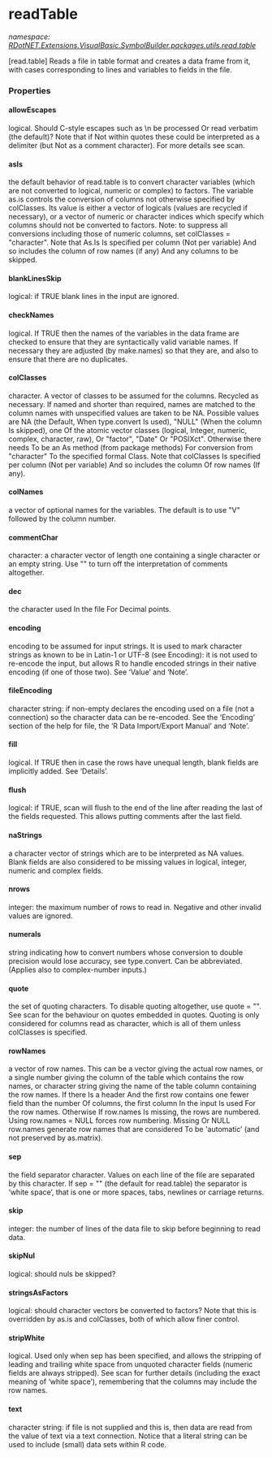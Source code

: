 ﻿# readTable
_namespace: [RDotNET.Extensions.VisualBasic.SymbolBuilder.packages.utils.read.table](./index.md)_

[read.table]
 Reads a file in table format and creates a data frame from it, with cases corresponding to lines and variables to fields in the file.




### Properties

#### allowEscapes
logical. Should C-style escapes such as \n be processed Or read verbatim (the default)? 
 Note that if Not within quotes these could be interpreted as a delimiter (but Not as a comment character). For more details see scan.
#### asIs
the default behavior of read.table is to convert character variables (which are not converted to logical, numeric or complex) to factors. 
 The variable as.is controls the conversion of columns not otherwise specified by colClasses. 
 Its value is either a vector of logicals (values are recycled if necessary), or a vector of numeric or character indices which specify which columns should not be converted to factors.
 Note: to suppress all conversions including those of numeric columns, set colClasses = "character".
 Note that As.Is Is specified per column (Not per variable) And so includes the column of row names (if any) And any columns to be skipped.
#### blankLinesSkip
logical: if TRUE blank lines in the input are ignored.
#### checkNames
logical. If TRUE then the names of the variables in the data frame are checked to ensure that they are syntactically valid variable names. 
 If necessary they are adjusted (by make.names) so that they are, and also to ensure that there are no duplicates.
#### colClasses
character. A vector of classes to be assumed for the columns. Recycled as necessary. If named and shorter than required, names are matched to the column names with unspecified values are taken to be NA.
 Possible values are NA (the Default, When type.convert Is used), "NULL" (When the column Is skipped), one Of the atomic vector classes (logical, Integer, numeric, complex, character, raw), Or "factor", "Date" Or "POSIXct". Otherwise there needs To be an As method (from package methods) For conversion from "character" To the specified formal Class.
 Note that colClasses Is specified per column (Not per variable) And so includes the column Of row names (If any).
#### colNames
a vector of optional names for the variables. The default is to use "V" followed by the column number.
#### commentChar
character: a character vector of length one containing a single character or an empty string. Use "" to turn off the interpretation of comments altogether.
#### dec
the character used In the file For Decimal points.
#### encoding
encoding to be assumed for input strings. 
 It is used to mark character strings as known to be in Latin-1 or UTF-8 (see Encoding): it is not used to re-encode the input, but allows R to handle encoded strings in their native encoding (if one of those two). See ‘Value’ and ‘Note’.
#### fileEncoding
character string: if non-empty declares the encoding used on a file (not a connection) so the character data can be re-encoded. 
 See the ‘Encoding’ section of the help for file, the ‘R Data Import/Export Manual’ and ‘Note’.
#### fill
logical. If TRUE then in case the rows have unequal length, blank fields are implicitly added. See ‘Details’.
#### flush
logical: if TRUE, scan will flush to the end of the line after reading the last of the fields requested. This allows putting comments after the last field.
#### naStrings
a character vector of strings which are to be interpreted as NA values. Blank fields are also considered to be missing values in logical, integer, numeric and complex fields.
#### nrows
integer: the maximum number of rows to read in. Negative and other invalid values are ignored.
#### numerals
string indicating how to convert numbers whose conversion to double precision would lose accuracy, see type.convert. Can be abbreviated. (Applies also to complex-number inputs.)
#### quote
the set of quoting characters. To disable quoting altogether, use quote = "". See scan for the behaviour on quotes embedded in quotes. Quoting is only considered for columns read as character, which is all of them unless colClasses is specified.
#### rowNames
a vector of row names. This can be a vector giving the actual row names, or a single number giving the column of the table which contains the row names, or character string giving the name of the table column containing the row names.
 If there Is a header And the first row contains one fewer field than the number Of columns, the first column In the input Is used For the row names. Otherwise If row.names Is missing, the rows are numbered.
 Using row.names = NULL forces row numbering. Missing Or NULL row.names generate row names that are considered To be 'automatic’ (and not preserved by as.matrix).
#### sep
the field separator character. Values on each line of the file are separated by this character. If sep = "" (the default for read.table) the separator is ‘white space’, that is one or more spaces, tabs, newlines or carriage returns.
#### skip
integer: the number of lines of the data file to skip before beginning to read data.
#### skipNul
logical: should nuls be skipped?
#### stringsAsFactors
logical: should character vectors be converted to factors? Note that this is overridden by as.is and colClasses, both of which allow finer control.
#### stripWhite
logical. Used only when sep has been specified, and allows the stripping of leading and trailing white space from unquoted character fields (numeric fields are always stripped). 
 See scan for further details (including the exact meaning of ‘white space’), remembering that the columns may include the row names.
#### text
character string: if file is not supplied and this is, then data are read from the value of text via a text connection. 
 Notice that a literal string can be used to include (small) data sets within R code.
